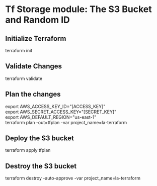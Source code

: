 # Tf Storage module: The S3 Bucket and Random ID

## Initialize Terraform
terraform init

## Validate Changes
terraform validate

## Plan the changes
export AWS_ACCESS_KEY_ID="[ACCESS_KEY]" \
export AWS_SECRET_ACCESS_KEY="[SECRET_KEY]" \
export AWS_DEFAULT_REGION="us-east-1" \
terraform plan -out=tfplan -var project_name=la-terraform

## Deploy the S3 bucket
terraform apply tfplan

## Destroy the S3 bucket
terraform destroy -auto-approve -var project_name=la-terraform
